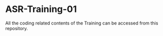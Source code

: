 # ASR-Training-01
All the coding related contents of the Training can be accessed from this repository.
